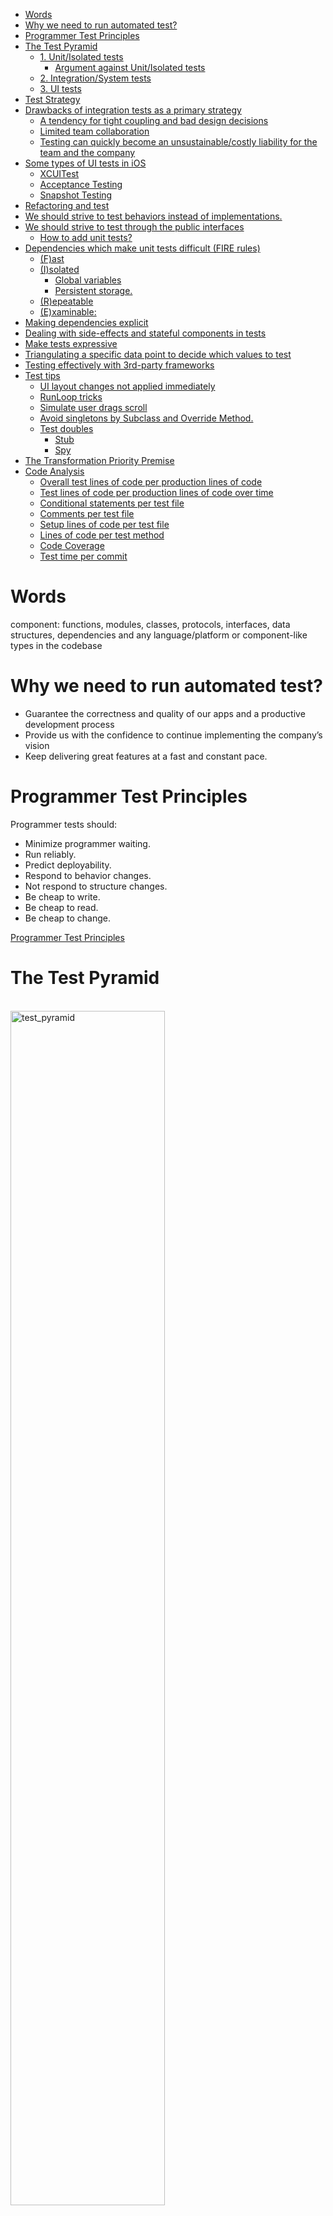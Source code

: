 - [Words](#words)
- [Why we need to run automated test?](#why-we-need-to-run-automated-test)
- [Programmer Test Principles](#programmer-test-principles)
- [The Test Pyramid](#the-test-pyramid)
  - [1. Unit/Isolated tests](#1-unitisolated-tests)
    - [Argument against Unit/Isolated tests](#argument-against-unitisolated-tests)
  - [2. Integration/System tests](#2-integrationsystem-tests)
  - [3. UI tests](#3-ui-tests)
- [Test Strategy](#test-strategy)
- [Drawbacks of integration tests as a primary strategy](#drawbacks-of-integration-tests-as-a-primary-strategy)
  - [A tendency for tight coupling and bad design decisions](#a-tendency-for-tight-coupling-and-bad-design-decisions)
  - [Limited team collaboration](#limited-team-collaboration)
  - [Testing can quickly become an unsustainable/costly liability for the team and the company](#testing-can-quickly-become-an-unsustainablecostly-liability-for-the-team-and-the-company)
- [Some types of UI tests in iOS](#some-types-of-ui-tests-in-ios)
  - [XCUITest](#xcuitest)
  - [Acceptance Testing](#acceptance-testing)
  - [Snapshot Testing](#snapshot-testing)
- [Refactoring and test](#refactoring-and-test)
- [We should strive to test behaviors instead of implementations.](#we-should-strive-to-test-behaviors-instead-of-implementations)
- [We should strive to test through the public interfaces](#we-should-strive-to-test-through-the-public-interfaces)
  - [How to add unit tests?](#how-to-add-unit-tests)
- [Dependencies which make unit tests difficult (FIRE rules)](#dependencies-which-make-unit-tests-difficult-fire-rules)
  - [(F)ast](#fast)
  - [(I)solated](#isolated)
    - [Global variables](#global-variables)
    - [Persistent storage.](#persistent-storage)
  - [(R)epeatable](#repeatable)
  - [(E)xaminable:](#examinable)
- [Making dependencies explicit](#making-dependencies-explicit)
- [Dealing with side-effects and stateful components in tests](#dealing-with-side-effects-and-stateful-components-in-tests)
- [Make tests expressive](#make-tests-expressive)
- [Triangulating a specific data point to decide which values to test](#triangulating-a-specific-data-point-to-decide-which-values-to-test)
- [Testing effectively with 3rd-party frameworks](#testing-effectively-with-3rd-party-frameworks)
- [Test tips](#test-tips)
  - [UI layout changes not applied immediately](#ui-layout-changes-not-applied-immediately)
  - [RunLoop tricks](#runloop-tricks)
  - [Simulate user drags scroll](#simulate-user-drags-scroll)
  - [Avoid singletons by Subclass and Override Method.](#avoid-singletons-by-subclass-and-override-method)
  - [Test doubles](#test-doubles)
    - [Stub](#stub)
    - [Spy](#spy)
- [The Transformation Priority Premise](#the-transformation-priority-premise)
- [Code Analysis](#code-analysis)
  - [Overall test lines of code per production lines of code](#overall-test-lines-of-code-per-production-lines-of-code)
  - [Test lines of code per production lines of code over time](#test-lines-of-code-per-production-lines-of-code-over-time)
  - [Conditional statements per test file](#conditional-statements-per-test-file)
  - [Comments per test file](#comments-per-test-file)
  - [Setup lines of code per test file](#setup-lines-of-code-per-test-file)
  - [Lines of code per test method](#lines-of-code-per-test-method)
  - [Code Coverage](#code-coverage)
  - [Test time per commit](#test-time-per-commit)

# Words

component: functions, modules, classes, protocols, interfaces, data structures, dependencies and any language/platform or component-like types in the codebase

# Why we need to run automated test?

- Guarantee the correctness and quality of our apps and a productive development process
- Provide us with the confidence to continue implementing the company’s vision
- Keep delivering great features at a fast and constant pace.

# Programmer Test Principles

Programmer tests should:
- Minimize programmer waiting.
- Run reliably.
- Predict deployability.
- Respond to behavior changes.
- Not respond to structure changes.
- Be cheap to write.
- Be cheap to read.
- Be cheap to change.

[Programmer Test Principles](https://medium.com/@kentbeck_7670/programmer-test-principles-d01c064d7934)

# The Test Pyramid

<br/>

<img src="./images/test_pyramid.png" alt= "test_pyramid" width="70%">

<br/>
<br/>

There are 3 kinds of test and it is represented by the pyramid:

- Unit/Isolated tests
- Integration/System tests
- UI tests

## 1. Unit/Isolated tests

They test individual components or functionalities to validate that they work as expected in isolated conditions.

### Argument against Unit/Isolated tests

In unit or isolated testing, we create test doubles to behave as we wish.

Some developers argue against the isolated testing approach since test doubles are not the real implementations used in production, so they don’t give us enough confidence that our code actually does what it needs to do. Test doubles prove our code works with the given test double.

It's valid, but it doesn’t mean we should not write isolated tests. A better solution is to write a few integration tests to test the implementations in integration. This way you get the benefits of isolated tests as the primary testing strategy and avoid the integration tests unsustainable drawbacks.

※ In my view, we tend to write only unit tests when we notice the importance of automated tests. But it's not enough since implementing each functions individually requests us to connect them together somewhere. Only with unit tests, there is possibility for us to forget to do it. So, integration tests are important to find such kind of mistake.

## 2. Integration/System tests

In order to test how this code interacts with other code (that form the entire software), integration tests need to be run. 

A critical difference between integration and unit/isolated tests as the primary testing strategy is how much we need to know or how many decisions we have to make up front. Integration tests often require us to make many more upfront decisions.

In practice, they check two or more components collaborating without mocks, stubs, spies, or any other test double.

Integration tests are usually necessary, however, we need to avoid using them as our primary testing strategy in the light of the cost and complexity involved in integration tests is usually hidden and can drastically decrease the team’s productivity and morale over time.

Comparing with unit/isolated tests:

- require at least two components collaborating, tests are bound to be lengthy (e.g. require more setup)
- more complex or more laborious to maintain (e.g. shared state management)
- fragile (e.g. tiny changes in one component may create a cascade of failing tests that are hard to debug and fix) 
- tend to increase the amount of code used in all three Given/When/Then test blocks potentially leading to unreadable and unmaintainable blocks of code, then the cost for diving back in later—to extend or debug an issue—is too high
- the number of integration tests required corresponds to the number of paths/states the system can be in.
- use real implementations are frequent and also very expensive, time wise operations.

## 3. UI tests

They represent end-to-end tests we run through the user interface. 

# Test Strategy

The testing pyramid instructs us to focus on Unit tests as the primary strategy since they are fast, reliable , cheaper to write than other tests(with mocking environment). As we step up on the pyramid, and more components are added in integration, the time and cost for each added test increase much. The more components we check in integration, the more expensive testing becomes.

<img src="./images/test_dependency_strategy.png" alt= "test_dependency_strategy" width="100%">
<br/>
<br/>

# Drawbacks of integration tests as a primary strategy

We need concrete frameworks(implementation details) for integration tests. If we try to use them as a primary strategy. It could cause some problems.

## A tendency for tight coupling and bad design decisions

Implementing business logic based on a concrete framework tend to make wrong design decisions up front. It often leads to the lack of our design flexibility due to high coupling. In addition, it would lose productivity. For example:

- Analysis paralysis: can’t decide on actions for lack of information or fear of negative impacts of the decision.
- Burnout: working in big batches and not often merging, leading to nightmarish merge conflicts, inability to estimate work, missed deadlines, development & product bottlenecks, and eventually low morale and high turnover.
- Bugs & Regressions: inability to write good tests, leading to faulty software.

## Limited team collaboration

When we divide our tasks into some teams and a real implementation for integration tests is being developed by an other team. we need to wait for the implementation(it's not efficient). In addition, it might cause huge merge conflicts, rebuild/retest/redeploy.

## Testing can quickly become an unsustainable/costly liability for the team and the company

The number of tests required when testing in integration is equivalent to at least the amount of combination of states the components participating in the integration can be at.

For example, if component A has 4 possible states, and component B has 5 possible states, we need 20 tests (4x5) to guarantee correctness when relying on integration tests as the primary testing strategy.(If we use unit tests as the primary strategy, we only need 9 isolated tests.)

Also, integration tests needs much larger setup codes than unit tests. Then it will result in increasing much more complexity and test times.

# Some types of UI tests in iOS

we can take some UI Test strategies.

## XCUITest

It allows us to test our app as a "black-box." We interact with and validate the UI elements of our app. 
We use the `XCUITest`(parts of `XCTest`) APIs that integrate with Accessibility controls.

UI tests don’t have access to any concrete implementations of our app. Thus, UI tests require a running application to execute. It makes UI testing a costly testing strategy as it often introduces flakiness in test results and can take a long time to run.

That’s why UI tests allocate a very small portion of the testing strategy pyramid

[XCUITest](https://developer.apple.com/documentation/xctest/user_interface_tests)

## Acceptance Testing

It is the process of validating the system’s compliance with high-level acceptance criteria or business requirements.

In teams following BDD or similar processes, the acceptance criteria and tests are written by business folks (e.g. business analysts), and they are implemented by QA engineers or developers.

They can be expensive to run as they check real scenarios and the whole system running in integration, usually through the UI.

But we don’t need to run those tests through the UI.

When possible, write them as plain `XCTest`s that can be faster and more reliable since we have more control over the infrastructure details (network, databases, UI, etc).

## Snapshot Testing

They record a “snapshot” of parts of our system in order to compare them against previously recorded states.

A common use case for snapshot testing is validating the UI of an app. The idea is to automatically store snapshot images of the UI as "recorded states" in tests. Then, we can run those tests again to compare the “current” state matches the “recorded state”.

The tests will pass if the recorded state is the same as the received one, and they will fail if the two snapshots don’t match. So we can ensure the UI looks exactly the same after refactoring, for example.

But they aren’t limited to only images. We can also use snapshot tests with other data representations like JSON, XML, and Data.

We should avoid using snapshot tests to validate the logic/behavior of our applications because they aren’t as precise as other testing strategies such as unit/integration testing. 

- When a snapshot test fails, it can be hard to figure out why. We’ll probably have to spend some time debugging. 
- Snapshot tests are also much slower than unit tests since they rely on expensive operations such as rendering the UI and reading stored state from disk

# Refactoring and test

We mean Refactoring if:

1. We **have tests** to guarantee the current behavior of the system.
2. We're **not** adding/changing/removing behavior.
3. We're improving the code somehow.

Refactoring should be backed up by tests (and the compiler). We did not add, remove or change any behavior. We improved the code structure by decoupling modules + clarified names to match the business folks language (while keeping the exact same behavior).

Since we're restructuring production code, we start in prod and let the tests + compiler guide us. Sometimes, prod types restructuring break tests that depend on that type signature (that's why it's important to also abstract the tests from the prod code when possible), and we must fix it with the compiler's help (without altering behavior). In more mature typed languages/IDEs, such refactoring can be done with just a few keystrokes so it wouldn't require such a manual process. (Hopefully, Swift/Xcode will get there).

Now, if we're adding/changing/removing behavior—that's not refactoring, that's **factoring**. So we recommend the factoring rule: always start with a test. 

A comprehensive suite of tests (that you trust) gives us the confidence/freedom to repurpose the code since it guarantees the behavior will stay the same after the refactoring.

When working on legacy code bases with tests we don't trust (or no tests at all), we won't have that confidence. In that case, we need to add tests to validate the system behavior, and only then start the refactoring. 

# We should strive to test behaviors instead of implementations.

Low coupling between tests and implementation details makes tests resilient to changes in production. This way, we’re free to change production implementation without breaking tests.

Simple violation example is that when we change Array to Set for performance reasons, test code should not be updated.

For example, assuming that there is a button which users can save data by tapping it. In a UIViewController test,  we want to simulate its tapping action.

We can do this like the below.

```swift

func testUserSaveData() {
    // ...
    button.allTargets.forEach { target in
        actions(forTarget: target, forControlEvent: .touchUpInside)?.forEach {
            (target as NSObject).perform(Selector($0))
        }
    }
}

```

But, it's verbose if we need to do it all over the place. So we can create `UIButton` extension(so-called DSL).

```swift
extension UIButton {
	func simulateTap() {
		allTargets.forEach { target in
			actions(forTarget: target, forControlEvent: .touchUpInside)?.forEach {
				(target as NSObject).perform(Selector($0))
			}
		}
	}
}

func testUserSaveData() {
    // ...
    button.simulateButtonTap()
}
```

[allTargets](https://developer.apple.com/documentation/uikit/uicontrol/1618207-alltargets)
[actions(forTarget:forControlEvent:)](https://developer.apple.com/documentation/uikit/uicontrol/1618251-actions)

It makes tests lighter. But, it still leaks the implementation details since if we want to change the button to a link, we have to change test code in the long run. This means that implementation affects test codes. it's not ideal since tests should check the behavior, so UI component change is none of its business.

So, we prefer to hide the details completely.

```swift
extension UIControl {
	func simulate(event: UIControl.Event) {
		allTargets.forEach { target in
			actions(forTarget: target, forControlEvent: event)?.forEach {
				(target as NSObject).perform(Selector($0))
			}
		}
	}
}

// in ViewControllerTests file
private extension ViewController {
    func simulateUserSaveData() {
        button.simulate(event: .touchUpInside)
    }
}

func testUserSaveData() {
    // ...
    viewController.simulateUserSaveData()
}
```

We don't need any test code even when changing the button and get the more behavior-oriented name.


※ If we run tests with a Hosting Application, we can also use `sendActions(for: UIControl.Event)`.

```swift
private extension ViewController {
    func simulateUserSaveData() {
        button.sendActions(for: .touchUpInside)
    }
}
```

[sendActions(for:)](https://developer.apple.com/documentation/uikit/uicontrol/1618211-sendactions)

# We should strive to test through the public interfaces

Related to the above, by not exposing internal/private types to tests, the refactoring was safe and easy. That’s the power of testing only through the public interfaces: behavior is guaranteed to stay the same while we have the freedom to move things around and repurpose the design as needed.

We can test internal/private types are preferably to tested in integration tests via public interfaces. So, if we want to change internal/private types to public, we should add unit/isolated tests for them since it can be used in distinct integration contexts

## How to add unit tests?

Create a class by mimicking the existing class step by step to avoid missing all functionality of it (including assets, strings, etc). We might not know the exact specs, but at least, we can guarantee the current behavior and start refactoring.

# Dependencies which make unit tests difficult (FIRE rules)

Many times, external dependencies are key points for good tests, especially tests.

There are two kinds of dependencies.
- Problem-free dependencies
- Difficult dependencies

There are some criteria for which one is which, FIRE:

※ They isn't a complete list of difficult dependencies. But they illustrate guidelines that will help us identify most of them.

[Recognizing Code that Resists Unit Testing](https://youtu.be/FFk583ZtGd8?t=627)

## (F)ast

Function or computed property run very fast.

iOS programs often include code that will execute in response to some external trigger like delegate methods.

If there’s no way for tests to trigger the code execution immediately, that’s a slow dependency (e.g. Calls to web services, Timer).

## (I)solated

Neither function has any side effects that would persist beyond the test run.

There are two common ways that dependencies break the rule of isolation: 

### Global variables

- Variables defined outside of any type
- Singletons
- Static properties

※ They aren't a problem if they're read-only, such as constants, When we can change the value of a global , so-called shared mutable state, we ru into the challenges.


### Persistent storage.

- File system
- UserDefaults
- Keychain
- Local database
- Remote database

It's similar to global variables except that we store the state in something that outlasts the app's life cycle.

We need each test to run in  a clean state. Earlier test runs or manual testing should not change the outcome of automated tests. Also automated tests should not leave any trace that affect later manual testing.

## (R)epeatable

The same input always get the same output. No external services that might fail. No race conditions.

In the opposite, the below dependencies make different results when called:

- Current time or date
- Camera or microphone input
- Face ID or Touch ID
- Core Motion sensors
- Random numbers

We can predict those differences, but there are also unpredictable differences:

- External services - they can fail
- Writing to a log file - we can run out of disk space
- Time zone of the machine running tests - when writing tests, it's easy to assume they'll always run in our time zone. But if our team is global, there are hidden problems.

## (E)xaminable:

When calling a dependency, how can we know if the call was correct? If there's a return value, tests can simply check the return value. Even when there is no return value, if we can check  a property of the dependency for an expected value, that is also easy. But, a call has an external effect we can't access, that dependency is harder to test.

For example:

- Analytics
- Playing audio or video

 When logging events to a server, there is no way for the mobile API to ask for the events we sent.

# Making dependencies explicit

Ideally, we want to avoid implicit details in tests. Tests should be short, but every important detail to a test should be clearly defined within the test method. By doing so, when there’s a test failure, we can easily understand the test set up by looking at its short scope (without having to debug or go through many levels of abstractions).

As a rule of thumb, when following the Given/When/Then test structure, every value used in the When and Then portions should be defined in the Given portion.

Instead of

```swift

func test() {
    // Given 
    // Looks no dependency
    let store = makeCacheStore()

    // When 
    // call testCacheStoreURL() directly
    try! "some test data".write(to: testCacheStoreURL(), atomically: true, encoding: .utf8)

    // Then
    XCTAssertNotNil(store.data)
}
```


```swift

func test() {
    // Given
    // Pass dependency explicitly
    let testStoreURL = testCacheStoreURL()
    let store = makeCacheStore(url: testStoreURL)

    // When
    // Use defined dependency in Given
    try! "some test data".write(to: testStoreURL, atomically: true, encoding: .utf8)

    // Then
    XCTAssertNotNil(store.data)
}
```

# Dealing with side-effects and stateful components in tests

When testing with the real environment(e.g. File system, Core Data), we must reset the state of it before(`setUp`) and after(`tearDown`) a test. We sometimes forget to reset it before tests. If we do not reset, there is the possibility of problematic edge cases such as crashes and breakpoints that can prevent the test from completing and the tearDown from being invoked.

# Make tests expressive

Even though calling the same method int the long run, it's better to create a tiny DSL to make tests descriptive.

For example, when we test async code, we have to wait for async result.

```swift
final class ItemLoader {
    func loadItems(@escaping: (Result<[Item], Error>) -> Void) {
        // ...
    }
}

class ItemLoaderTest: XCTestCase {
    func test_loadTwice_getSameItems() {
        let loader = ItemLoader()

        let exp = expectation(description: "wait for load")
        loader.loadItems { result in
            let firstItems = XCTUnwrap(try result.get())) 
            loader.loadItems { result in
                let secondItems = XCTUnwrap(try result.get())) 
                XCTAssertEqual(firstItems, secondItems)
                exp.fulfill()
            }
        }
        wait(for: [exp], timeout: 1)
    }
}
```

This nested code is hard to read. INstead we can extract the code into a function:

```swift
class ItemLoaderTest: XCTestCase {
    func test_load_getItems() throws {
        // Given
        let loader = ItemLoader()

        // When
        let firstItems = XCTUnwrap(try? load(loader).get()) 
        let secondItems = XCTUnwrap(try? load(loader).get()) 

        // Then
        XCTAssertEqual(firstItems, secondItems)
    }

    private func load(loader: ItemLoader) -> Result <[Item], Error> {
        var receivedResult: Result <[Item], Error>!
        let exp = expectation(description: "wait for load")
        loader.loadItems {
            receivedResult = $0
            exp.fulfill()
        }
        wait(for: [exp], timeout: 1)
        return receivedResult
    }
}
```

This private method:

- Made the test simpler
- Enabled us to read the test in the natural order(Given/When/Then)
- Enabled us to reuse the same method in many tests

# Triangulating a specific data point to decide which values to test

Triangulating specific data points helps us de-risk and increase the test coverage of the system. For example, assuming that we need to delete local data in 3 days as a business rule. We need to check 3 days, less then 3 days, and more than 3 days at least.

We can improve our process of testing “hidden” behaviors simply by triangulating examples around a specific data point.

# Testing effectively with 3rd-party frameworks

Test-driving 3rd-party frameworks like UIKit is different from test-driving your implementations because you need to know how to use the framework upfront.

When testing with 3rd-party frameworks in the mix, you shouldn’t have to “test that the framework works.” You should trust that 3rd-party frameworks work as intended.
# Test tips

When testing UIViewController, we sometimes meet difficulties because of UIKIt internal(hidden) behaviors.

## UI layout changes not applied immediately

`didEndDisplayingCell` is one of delegate methods of `UITable(Collection)ViewDelegate`. This is triggered only when the cell is removed from the view. But, layout changes is not started immediately, it's done in the next layout cycle instead, due to performance reasons.

We need to call `layoutIfNeeded()` to force the layout to be updated immediately. But it's not enough. We also need to run the current `RunLoop` to avoid memory leaks during the test. If not, some instances might be retained in memory even after the test is finished.

```swift

extension ViewController {
    func forceRendering() {
        tableView.layoutIfNeeded()
        RunLoop.current.run(until: Date())
    }
}
```
Plus, on iOS14+, it seems that we may need to run `RunLoop` one more after asserting UI states.

[RunLoop](https://developer.apple.com/documentation/foundation/runloop)

## RunLoop tricks

There are any other cases which we need to run RunLoop since some of UIKit’s actions aren’t immediate but add an event to the run loop. The run loop is a UIKit mechanism for handling events like mouse and keyboard input. UIKit also uses it for other things. Pushing onto a navigation controller is one example. When we want to check if the specific view is pushed or not(e.g. checking navigation stack), we need to call `RunLoop.current.run(until: Date())`.

## Simulate user drags scroll

When we need to test a pagination request triggered by a user's scroll action. 

It's normal to prevent extra request by checking `isDragging` property in `scrollViewDidScroll` delegate method. 
```swift
override func scrollViewDidScroll(_ scrollView: UIScrollView) {
    guard scrollView.isDragging else { return }
}
```

It's impossible(at least I don't know) to simulate this action from `XCTest`.

Instead, we can subclass `UIScrollView` and use it.

```swift
private final class DraggingScrollView: UIScrollView {
    override var isDragging: Bool {
        true
    }
}
```

## Avoid singletons by Subclass and Override Method.

If existing code uses singletons, we can use Subclass and Override Method technique to avoid their effects.

For example,

```swift
class OverrideViewController: UIViewController {
    override func viewDidAppear(_ animated: Bool) {
        super.viewDidAppear(animated)
        Analytics.shared.track(event: "viewDidAppear - \(type(of: self))")
    }
}
```

We want to avoid Analytics singleton. So, extract `Analytics.shared` to a method.

```swift
class OverrideViewController: UIViewController {
    ​func​ ​analytics​() -> ​Analytics​ { ​Analytics​.shared }
    override func viewDidAppear(_ animated: Bool) {
        super.viewDidAppear(animated)
        ​analytics​().track(event: "viewDidAppear - \(type(of: self))")
    }
}
```

Then, we can override this class in the test code.

```swift
private​ ​class​ ​TestableOverrideViewController​: ​OverrideViewController​ {
​   ​override​ ​func​ ​analytics​() -> ​Analytics​ { ​Analytics​() }
​}
```

※ There are some limitations:

- It can apply only to `class`.
- We might remove `final` modifier to make it possible to subclass.
- Storyboard-based view controllers can't br subclassed

※ We might want to use this technique in many places, be careful not to apply it excessively. it's better to use this technique only for preexisting code without tests. In other cases, we should use other DI techniques like constructor injection.

```swift
final class OverrideViewController: UIViewController {
    ​private​ ​let​ analytics: ​Analytics​​ ​
    ​init​(analytics: ​Analytics​ = ​Analytics​.shared) {​     ​
        self​.analytics = analytics​
        ​super​.​init​(nibName: ​nil​, bundle: ​nil​)​
    }
}
```

[Subclass and Override: A Legacy Code Technique](https://medium.com/pragmatic-programmers/subclass-and-override-a-legacy-co-de-technique-44dbc6ac1a74)

## Test doubles

### Stub

A Stub provides predefined responses to method invocations made during the tests. It doesn’t capture values for later inspection or usage. It's a simple test-double that can help us create flexible tests. It usually requires us to write less code, but may result in less code coverage when not used properly. It can lead us to make too many upfront design decisions, resulting in a longer feedback loop. 

For example,

```swift
protocol HTTPClient {
    func get(from: URL, completion: @escaping Result<(Data, HTTPURLResponse), Error> -> Void)
}
```

```swift
class HTTPClientStub: HTTPClient {
    var result: Result<(Data, HTTPURLResponse), Error> // stubbed value
    // ...
    func get(from: URL, completion: @escaping Result<(Data, HTTPURLResponse), Error> -> Void) {
        completion(result)
    }
}

func test() {
    let stub = HTTPClientStub()
    stub.result = .failure(someError)
    // ...
}
```

### Spy

A Spy collects or "records" usage information such as method invocation count and values received. So we can use/verify them later in the test.

For example, 

```swift
class HTTPClientSpy: HTTPClient {
    var receivedCompletion: [(Result<(Data, HTTPURLResponse), Error>) -> Void] = []
    // ...
    func get(from: URL, completion: @escaping Result<(Data, HTTPURLResponse), Error> -> Void) {
        receivedCompletion.append(completion)
    }
}

func test() {
    let spy = HTTPClientSpy()
    spy.receivedCompletion[0](.failure(someError))
    // ...
}
```

# The Transformation Priority Premise

It’s tempting to just fix the code at once, but it will increase the risk of mistakes. Moving forward in small steps reduces the risk of mistakes.

When you edit code, you transform it from one working state to another. The point is to keep the time when the code is invalid as short as possible. There is a prioritized list of code transformations. We can use it as a guideline.

```
({}→nil) no code at all → code that employs nil
(nil→constant)
(constant→constant+) a simple constant to a more complex constant
(constant→scalar) replacing a constant with a variable or an argument
(statement→statements) adding more unconditional statements
(unconditional→if) splitting the execution path
(scalar→array)
(array→container)
(statement→recursion)
(if→while)
(expression→function) replacing an expression with a function or algorithm
(variable→assignment) replacing the value of a variable
```

The list is ordered roughly so that the simpler transformations are at the top, and the more complex changes are at the bottom.

The point is to move in small increments.

[The Transformation Priority Premise](https://blog.cleancoder.com/uncle-bob/2013/05/27/TheTransformationPriorityPremise.html)


# Code Analysis

It doesn't take much to make an unmaintainable codebase or decrease the quality of a good codebase. It's the same as test codebase.

There are indicators help us examine the past and evaluate the present state of the test codebase.

## Overall test lines of code per production lines of code

Revealing how much work has been done in a test suite

※ It can't be accurate about how much of the actual codebase has been tested, or whether tests were written first or not. But it shows the effort the team put into testing overall.

## Test lines of code per production lines of code over time

The ratio of each commit in a graph and let the graph lines tell the story, regardless of whether the tests were written first or last.

If the test lines of code index is flat or with small spikes when compared to the production lines of code index, you know the codebase is not built with testing.

## Conditional statements per test file

Understanding whether conditional logic is being separated in multiple tests instead of one. Tests should also be responsible for a single objective. The goal is to have a clearer view of what is being tested. Also, when a test fails it's much easier to understand the scope that generated such failure.

## Comments per test file

Commented out tests signifies missing checks in the system's behavior. When deadlines are approaching and pressure increases it might be tempting for some teams to defer the implementation or rewriting of these tests to the future, after they have made the deadline. This behavior should be considered harmful, as clearly not all automated checks have been performed to the system, thus it increases the probability of deploying faulty behaviors to customers.

## Setup lines of code per test file

It quickly shows how developers set up their systems under test(※).

※ Systems under test: Whatever thing we are testing 
[SUT](http://xunitpatterns.com/SUT.html)


It should signify that there is an excess of configuration code for the system under test to start for each test. A lengthy configuration usually signifies a lot of dependencies that are required from the system under test to start and function properly.

These behaviors can help us point out design issues with our components. For example, component A has a dependency on the concrete component B, then to test A we may have to also create and configure component B. The configuration of B can create an excess of test setup code. We can fix these problems by hiding concrete collaborator implementations(dependency inversion) behind an interface/protocol and using the real implementation in the tests only when actually required, and a reusable test-double implementation everywhere else.

## Lines of code per test method 

It allows us to see the consistency level of our tests' structure. To make our tests more readable and easier to maintain, we can follow the arrange/act/assert(or given/when/then) paradigms. A test method should be small, concise and test one and only one behavior at a time. We can:

- Simplifying setup
- Removing duplication
- Clarifying intention 
- Removing statements that are being repeated more than once
- Organizing assertion code
- Creating functions that hide complexity and allow extensibility

## Code Coverage

It shows the percentage of code exercised by tests. A high code coverage may indicate developers' consistency for writing tests along with the production code. A low (or zero) code coverage implies that the team doesn't care for automated testing.

※ It doesn't guarantee that all the production code behavior has been checked through the tests.

## Test time per commit

It shows the accumulating test times per commit. There are various factors that can affect a project's  test times, so there are a lot of options for us to check and try to improve.

- Try removing unnecessary operations and refactoring your test cases to induce reusability with the help of properties, functions and assertions.
- Try to remove expensive operations that integrate two or more components instead of testing them in isolation like avoiding real configurations and implementations of components(These types of integration tests can be helpful. But we can consider optimizing or moving them to a separate test suite.)
- Move tests to a separate test suite(e.g. when start separating our code into independent modules)
